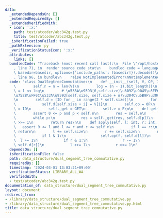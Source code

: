 ```yaml
---
data:
  _extendedDependsOn: []
  _extendedRequiredBy: []
  _extendedVerifiedWith:
  - icon: ':x:'
    path: test/atcoder/abc342g.test.py
    title: test/atcoder/abc342g.test.py
  _isVerificationFailed: true
  _pathExtension: py
  _verificationStatusIcon: ':x:'
  attributes:
    links: []
  bundledCode: "Traceback (most recent call last):\n  File \"/opt/hostedtoolcache/PyPy/3.10.13/x64/lib/pypy3.10/site-packages/onlinejudge_verify/documentation/build.py\"\
    , line 71, in _render_source_code_stat\n    bundled_code = language.bundle(stat.path,\
    \ basedir=basedir, options={'include_paths': [basedir]}).decode()\n  File \"/opt/hostedtoolcache/PyPy/3.10.13/x64/lib/pypy3.10/site-packages/onlinejudge_verify/languages/python.py\"\
    , line 96, in bundle\n    raise NotImplementedError\nNotImplementedError\n"
  code: "class DualSegtreeCommutative:\n    def __init__(self, V, OP, ID, GET, E):\n\
    \        self.n = n = len(V)\n        log = (n - 1).bit_length()\n        self.size\
    \ = 1 << log\n        # \u533A\u9593[0,self.size)\u3092\u9045\u5EF6\u4F1D\u64AD\
    \u7528\uFF0C\u533A\u9593[self.size, self.size + n)\u304C\u5B9F\u30C7\u30FC\u30BF\
    \n        self.d = [ID for _ in range(2 * self.size)]\n        for i in range(n):\n\
    \            self.d[self.size + i] = V[i]\n        self.op = OP\n        self.identity\
    \ = ID\n        self._get = GET\n        self.e = E\n\n    def get(self, p: int):\n\
    \        assert 0 <= p and p < self.n\n        res = self.e\n        p += self.size\n\
    \        while p:\n            res = self._get(res, self.d[p])\n            p\
    \ >>= 1\n        return res\n\n    def apply(self, l: int, r: int, f):\n     \
    \   assert 0 <= l and l <= r and r <= self.n\n        if l == r:\n           \
    \ return\n        l += self.size\n        r += self.size\n        while l < r:\n\
    \            if l & 1:\n                self.op(f, self.d[l])\n              \
    \  l += 1\n            if r & 1:\n                r -= 1\n                self.op(f,\
    \ self.d[r])\n            l >>= 1\n            r >>= 1\n"
  dependsOn: []
  isVerificationFile: false
  path: data_structure/dual_segment_tree_commutative.py
  requiredBy: []
  timestamp: '2024-03-01 13:03:21+09:00'
  verificationStatus: LIBRARY_ALL_WA
  verifiedWith:
  - test/atcoder/abc342g.test.py
documentation_of: data_structure/dual_segment_tree_commutative.py
layout: document
redirect_from:
- /library/data_structure/dual_segment_tree_commutative.py
- /library/data_structure/dual_segment_tree_commutative.py.html
title: data_structure/dual_segment_tree_commutative.py
---
```

